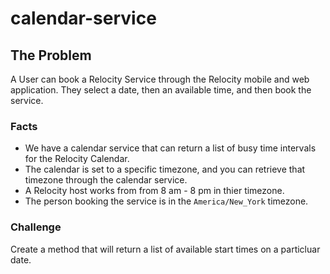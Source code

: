# calendar-service

## The Problem

A User can book a Relocity Service through the Relocity mobile and web application.  They select a date, then an available time, and then book the service. 

### Facts

- We have a calendar service that can return a list of busy time intervals for the Relocity Calendar.
- The calendar is set to a specific timezone, and you can retrieve that timezone through the calendar service.
- A Relocity host works from from 8 am - 8 pm in thier timezone.
- The person booking the service is in the `America/New_York` timezone.

### Challenge

Create a method that will return a list of available start times on a particluar date.
